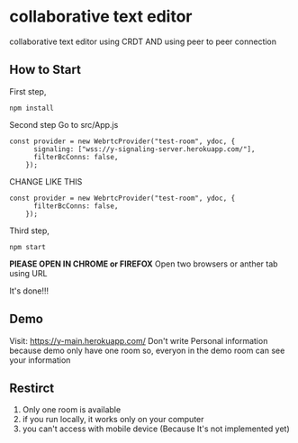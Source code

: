 # collaborative text editor

collaborative text editor using CRDT
AND using peer to peer connection

## How to Start

First step,

```
npm install
```

Second step
Go to src/App.js

```
const provider = new WebrtcProvider("test-room", ydoc, {
      signaling: ["wss://y-signaling-server.herokuapp.com/"],
      filterBcConns: false,
    });
```

CHANGE LIKE THIS

```
const provider = new WebrtcProvider("test-room", ydoc, {
      filterBcConns: false,
    });
```

Third step,

```
npm start
```

**PlEASE OPEN IN CHROME or FIREFOX**
Open two browsers or anther tab using URL

It's done!!!

## Demo

Visit: https://y-main.herokuapp.com/
Don't write Personal information because demo only have one room
so, everyon in the demo room can see your information

## Restirct

1. Only one room is available
2. if you run locally, it works only on your computer
3. you can't access with mobile device (Because It's not implemented yet)
